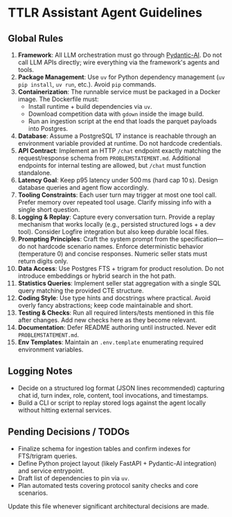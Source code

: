 # TTLR Assistant Agent Guidelines

## Global Rules
1. **Framework**: All LLM orchestration must go through [Pydantic-AI](https://docs.pydantic.dev/latest/ai/). Do not call LLM APIs directly; wire everything via the framework's agents and tools.
2. **Package Management**: Use `uv` for Python dependency management (`uv pip install`, `uv run`, etc.). Avoid `pip` commands.
3. **Containerization**: The runnable service must be packaged in a Docker image. The Dockerfile must:
   - Install runtime + build dependencies via `uv`.
   - Download competition data with `gdown` inside the image build.
   - Run an ingestion script at the end that loads the parquet payloads into Postgres.
4. **Database**: Assume a PostgreSQL 17 instance is reachable through an environment variable provided at runtime. Do not hardcode credentials.
5. **API Contract**: Implement an HTTP `/chat` endpoint exactly matching the request/response schema from `PROBLEMSTATEMENT.md`. Additional endpoints for internal testing are allowed, but `/chat` must function standalone.
6. **Latency Goal**: Keep p95 latency under 500 ms (hard cap 10 s). Design database queries and agent flow accordingly.
7. **Tooling Constraints**: Each user turn may trigger at most one tool call. Prefer memory over repeated tool usage. Clarify missing info with a single short question.
8. **Logging & Replay**: Capture every conversation turn. Provide a replay mechanism that works locally (e.g., persisted structured logs + a dev tool). Consider Logfire integration but also keep durable local files.
9. **Prompting Principles**: Craft the system prompt from the specification—do not hardcode scenario names. Enforce deterministic behavior (temperature 0) and concise responses. Numeric seller stats must return digits only.
10. **Data Access**: Use Postgres FTS + trigram for product resolution. Do not introduce embeddings or hybrid search in the hot path.
11. **Statistics Queries**: Implement seller stat aggregation with a single SQL query matching the provided CTE structure.
12. **Coding Style**: Use type hints and docstrings where practical. Avoid overly fancy abstractions; keep code maintainable and short.
13. **Testing & Checks**: Run all required linters/tests mentioned in this file after changes. Add new checks here as they become relevant.
14. **Documentation**: Defer README authoring until instructed. Never edit `PROBLEMSTATEMENT.md`.
15. **Env Templates**: Maintain an `.env.template` enumerating required environment variables.

## Logging Notes
- Decide on a structured log format (JSON lines recommended) capturing chat id, turn index, role, content, tool invocations, and timestamps.
- Build a CLI or script to replay stored logs against the agent locally without hitting external services.

## Pending Decisions / TODOs
- Finalize schema for ingestion tables and confirm indexes for FTS/trigram queries.
- Define Python project layout (likely FastAPI + Pydantic-AI integration) and service entrypoint.
- Draft list of dependencies to pin via `uv`.
- Plan automated tests covering protocol sanity checks and core scenarios.

Update this file whenever significant architectural decisions are made.
